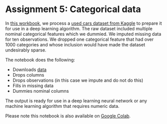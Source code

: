 # Assignment 5: Categorical data

In [this workbook](prasmus3_aisys_assignment5.ipynb), we process a [used cars dataset from Kaggle](https://www.kaggle.com/datasets/lepchenkov/usedcarscatalog) to prepare it for use in a deep learning algorithm. The raw dataset included multiple nominal categorical features which we dummied. We imputed missing data for ten observations. We dropped one categorical feature that had over 1000 categories and whose inclusion would have made the dataset undesirably sparse.

The notebook does the following:
* Downloads [data](https://github.com/pgr-me/data/tree/main/aisys/module5/cars.csv)
* Drops columns
* Drops observations (in this case we impute and do not do this)
* Fills in missing data
* Dummies nominal columns

The output is ready for use in a deep learning neural network or any machine learning algorithm that requires numeric data.

Please note this notebook is also available on [Google Colab](https://colab.research.google.com/drive/1cEk6Dsjm6vFMfE9-23t5v7eUbznj8S_h#scrollTo=aNvRH-1cc0zt).
